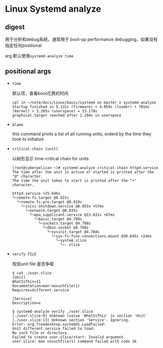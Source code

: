 # Linux Systemd analyze

## digest

用于分析和debug系统，通常用于 boot-up performance debugging，如果没有指定任何positional

arg 默认使用`systemd-analyze time`

## positional args

- `time`

  默认项，查看boot花费的时间

  ```
  cpl in ~/note/docs/Linux/basic/systemd on master λ systemd-analyze     
  Startup finished in 5.131s (firmware) + 4.059s (loader) + 701ms (kernel) + 3.285s (userspace) = 13.178s 
  graphical.target reached after 2.294s in userspace
  ```

- `blame`

  this command prints a list of all running units, orderd by the time they took to initialize

- `critical-chain [unit]`

  以树形显示 time-critical chain for units

  ```
  [root@cyberpelican ~]# systemd-analyze critical-chain httpd.service
  The time after the unit is active or started is printed after the "@" character.
  The time the unit takes to start is printed after the "+" character.
  
  httpd.service +25.646s
  └─remote-fs.target @8.921s
    └─remote-fs-pre.target @8.919s
      └─iscsi-shutdown.service @8.855s +57ms
        └─network.target @8.835s
          └─wpa_supplicant.service @13.631s +67ms
            └─basic.target @4.799s
              └─sockets.target @4.798s
                └─dbus.socket @4.798s
                  └─sysinit.target @4.784s
                    └─sys-fs-fuse-connections.mount @30.645s +24ms
                      └─system.slice
                        └─-.slice
  ```

- `verify FILE`

  校验unit file 是否争取

  ```
  $ cat ./user.slice
  [Unit]
  WhatIsThis=11
  Documentation=man:nosuchfile(1)
  Requires=different.service
  
  [Service]
  Description=x
  
  $ systemd-analyze verify ./user.slice
  [./user.slice:9] Unknown lvalue 'WhatIsThis' in section 'Unit'
  [./user.slice:13] Unknown section 'Service'. Ignoring.
  Error: org.freedesktop.systemd1.LoadFailed:
  Unit different.service failed to load:
  No such file or directory.
  Failed to create user.slice/start: Invalid argument
  user.slice: man nosuchfile(1) command failed with code 16
  ```

  